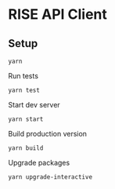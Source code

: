 # RISE API Client

## Setup

    yarn

Run tests

    yarn test

Start dev server

    yarn start

Build production version

    yarn build

Upgrade packages

    yarn upgrade-interactive

